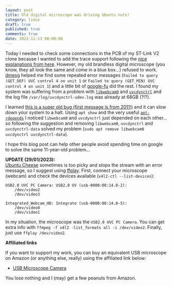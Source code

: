 ```yaml
---
layout: post
title: Old digital microscope was driving Ubuntu nuts!
category: linux
draft: true
published: true
comments: true
date: 2022-11-13 00:00:00
---
```


Today I needed to check some connections in the PCB of my ST-Link V2 clone because I wanted to add the trace support following the [nice explanations from here](https://lujji.github.io/blog/stlink-clone-trace/). However, my old brandless digital microscope (you know, they all look the same and come in a blue box...) refused to work. [dmesg](https://man7.org/linux/man-pages/man1/dmesg.1.html) helped me find some repeated error messages (`Failed to query (GET_DEF) UVC control 4 on unit 1` or `Failed to query (GET_MIN) UVC control 4 on unit 1`) and a little bit of [google-fu](https://en.wiktionary.org/wiki/Google-fu) did the rest. I found my system was suffering from a problem with [`libwebcam0`](https://packages.debian.org/sid/libwebcam0) and [`uvcdynctrl`](https://manpages.ubuntu.com/manpages/xenial/man1/uvcdynctrl.1.html) and the log file `/var/log/uvcdynctrl-udev.log` was already at 68GB (?!?).

I learned [this is a super old bug (first message is from 2011!)](https://bugs.launchpad.net/ubuntu/+source/libwebcam/+bug/811604) and it can slow down your system to a halt.  Using `apt show` and the very useful [`apt-rdepends`](https://manpages.ubuntu.com/manpages/bionic/man1/apt-rdepends.1.html) I noticed `libwebcam0` and `uvcdynctrl` just depended on each other... so following the suggestion and removing `libwebcam0`, `uvcdynctrl` and `uvcdynctrl-data` solved my problem (`sudo apt remove libwebcam0 uvcdynctrl uvcdynctrl-data`).

I hope this blog post can help other people avoid spending time on google to solve the same 11-year-old problem...


**UPDATE (29/01/2023):**     
[Ubuntu Cheese](https://manpages.ubuntu.com/manpages/xenial/man1/cheese.1.html) sometimes is too picky and stops the stream with an error message, so I suggest using [ffplay](https://ffmpeg.org/ffplay.html). First, connect your microscope (webcam) and check the devices available (`v4l2-ctl --list-devices`):
```
USB2.0 UVC PC Camera: USB2.0 UV (usb-0000:00:14.0-2):
	/dev/video2
	/dev/video3

Integrated_Webcam_HD: Integrate (usb-0000:00:14.0-5):
	/dev/video0
	/dev/video1
```

In my situation, the microscope was the `USB2.0 UVC PC Camera`. You can get extra info with `ffmpeg -f v4l2 -list_formats all -i /dev/video2`. Finally, just use `ffplay /dev/video2`.

**Affiliated links**

If you want to support my work, you can buy an equivalent USB microscope on Amazon (or anything else, really) using the affiliated link below:

* [USB Microscope Camera](https://amzn.to/44bhHCH)

You lose nothing and I (may) get a few peanuts from Amazon.